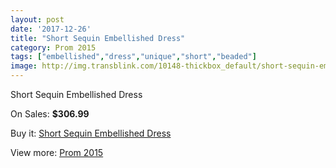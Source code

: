 ```yaml
---
layout: post
date: '2017-12-26'
title: "Short Sequin Embellished Dress"
category: Prom 2015
tags: ["embellished","dress","unique","short","beaded"]
image: http://img.transblink.com/10148-thickbox_default/short-sequin-embellished-dress.jpg
---
```

Short Sequin Embellished Dress

On Sales: **$306.99**
<a href="https://www.transblink.com/en/prom-2015/3292-short-sequin-embellished-dress.html"><amp-img layout="responsive" width="600" height="600" src="//img.transblink.com/10148-thickbox_default/short-sequin-embellished-dress.jpg" alt="Short Sequin Embellished Dress 0" /></a>
<a href="https://www.transblink.com/en/prom-2015/3292-short-sequin-embellished-dress.html"><amp-img layout="responsive" width="600" height="600" src="//img.transblink.com/10149-thickbox_default/short-sequin-embellished-dress.jpg" alt="Short Sequin Embellished Dress 1" /></a>

Buy it: [Short Sequin Embellished Dress](https://www.transblink.com/en/prom-2015/3292-short-sequin-embellished-dress.html "Short Sequin Embellished Dress")

View more: [Prom 2015](https://www.transblink.com/en/10-prom-2015 "Prom 2015")